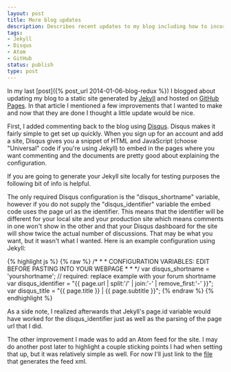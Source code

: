 ```yaml
---
layout: post
title: More blog updates
description: Describes recent updates to my blog including how to incorporate an Atom feed into a Jekyll blog, using Disqus for commenting, and a better understanding of how GitHub Pages processes Jekyll sites.
tags:
- Jekyll
- Disqus
- Atom
- GitHub
status: publish
type: post
---
```

In my last [post]({% post_url 2014-01-06-blog-redux %}) I blogged about updating my blog to a static site generated by [Jekyll](http://jekyllrb.com/) and hosted on [GitHub Pages](http://pages.github.com/). In that article I mentioned a few improvements that I wanted to make and now that they are done I thought a little update would be nice.

First, I added commenting back to the blog using [Disqus](http://disqus.com/). Disqus makes it fairly simple to get set up quickly. When you sign up for an account and add a site, Disqus gives you a snippet of HTML and JavaScript (choose \"Universal\" code if you\'re using Jekyll) to embed in the pages where you want commenting and the documents are pretty good about explaining the configuration.

<div class="alert alert-info">If you are going to generate your Jekyll site locally for testing purposes the following bit of info is helpful.</div>

 The only required Disqus configuration is the \"disqus_shortname\" variable, however if you do not supply the \"disqus_identifier\" variable the embed code uses the page url as the identifier. This means that the identifier will be different for your local site and your production site which means comments in one won\'t show in the other and that your Disqus dashboard for the site will show twice the actual number of discussions. That may be what you want, but it wasn\'t what I wanted. Here is an example configuration using Jekyll:

{% highlight js %}
{% raw %}
/* * * CONFIGURATION VARIABLES: EDIT BEFORE PASTING INTO YOUR WEBPAGE * * */
var disqus_shortname = 'yourshortname'; // required: replace example with your forum shortname
var disqus_identifier = "{{ page.url | split:'/' | join:'-' | remove_first:'-' }}";
var disqus_title = "{{ page.title }} | {{ page.subtitle }}";
{% endraw %}
{% endhighlight %}

<div class="alert alert-warning">As a side note, I realized afterwards that Jekyll's page.id variable would have worked for the disqus_identifier just as well as the parsing of the page url that I did.</div>

The other improvement I made was to add an Atom feed for the site. I may do another post later to highlight a couple sticking points I had when setting that up, but it was relatively simple as well. For now I\'ll just link to the [file](https://github.com/samchaffee/samchaffee.github.io/blob/master/atom.xml) that generates the feed xml.